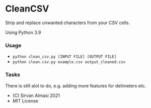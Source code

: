 # CleanCSV
Strip and replace unwanted characters from your CSV cells.

Using Python 3.9

### Usage
- ```python clean_csv.py [INPUT FILE] [OUTPUT FILE]```
- ```python clean.csv.py example.csv output_cleaned.csv```

### Tasks
There is still alot to do, e.g. adding more features for delimeters etc.


- (C) Sirvan Almasi 2021
- MIT License


